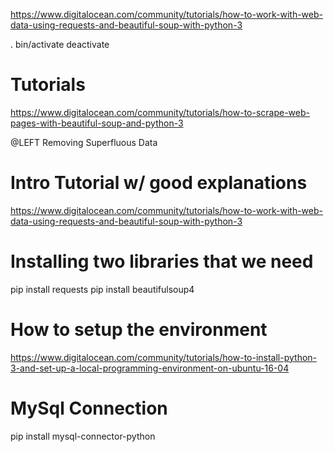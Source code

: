 
https://www.digitalocean.com/community/tutorials/how-to-work-with-web-data-using-requests-and-beautiful-soup-with-python-3

. bin/activate
deactivate

# Tutorials 
https://www.digitalocean.com/community/tutorials/how-to-scrape-web-pages-with-beautiful-soup-and-python-3

@LEFT Removing Superfluous Data


# Intro Tutorial w/ good explanations
https://www.digitalocean.com/community/tutorials/how-to-work-with-web-data-using-requests-and-beautiful-soup-with-python-3


# Installing two libraries that we need
pip install requests
pip install beautifulsoup4


# How to setup the environment 
https://www.digitalocean.com/community/tutorials/how-to-install-python-3-and-set-up-a-local-programming-environment-on-ubuntu-16-04

# MySql Connection 
pip install mysql-connector-python